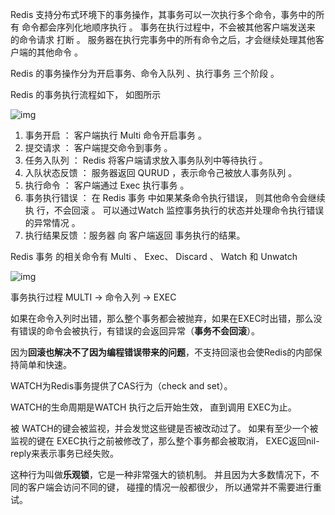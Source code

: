 Redis 支持分布式环境下的事务操作，其事务可以一次执行多个命令，事务中的所有 命令都会序列化地顺序执行 。 事务在执行过程中，不会被其他客户端发送来 的命令请求 打断 。 服务器在执行完事务中的所有命令之后，才会继续处理其他客户端的其他命令 。

Redis 的事务操作分为开启事务、命令入队列 、执行事务 三个阶段 。



Redis 的事务执行流程如下， 如图所示

![img](http://pcc.huitogo.club/55a2da2172cad5f599be34be24c746b7)

1. 事务开启 ： 客户端执行 Multi 命令开启事务 。
2. 提交请求 ： 客户端提交命令到事务 。
3. 任务入队列 ： Redis 将客户端请求放入事务队列中等待执行 。
4. 入队状态反馈 ： 服务器返回 QURUD ，表示命令己被放人事务队列 。
5. 执行命令 ： 客户端通过 Exec 执行事务 。
6. 事务执行错误 ： 在 Redis 事务 中如果某条命令执行错误， 则其他命令会继续执 行，不会回滚 。 可以通过Watch 监控事务执行的状态并处理命令执行错误 的异常情况 。
7. 执行结果反馈 ：服务器 向 客户端返回 事务执行的结果。



Redis 事务 的相关命令有 Multi 、 Exec、 Discard 、 Watch 和 Unwatch

![img](http://pcc.huitogo.club/bc9d5c60e5155ac8834bd53d90667d61)



事务执行过程 MULTI -> 命令入列 -> EXEC



如果在命令入列时出错，那么整个事务都会被抛弃，如果在EXEC时出错，那么没有错误的命令会被执行，有错误的会返回异常（**事务不会回滚**）。

因为**回滚也解决不了因为编程错误带来的问题**，不支持回滚也会使Redis的内部保持简单和快速。



WATCH为Redis事务提供了CAS行为（check and set）。

WATCH的生命周期是WATCH 执行之后开始生效， 直到调用 EXEC为止。

被 WATCH的键会被监视，并会发觉这些键是否被改动过了。 如果有至少一个被监视的键在 EXEC执行之前被修改了，那么整个事务都会被取消， EXEC返回nil-reply来表示事务已经失败。

这种行为叫做**乐观锁**，它是一种非常强大的锁机制。 并且因为大多数情况下，不同的客户端会访问不同的键， 碰撞的情况一般都很少， 所以通常并不需要进行重试。